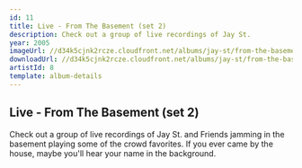 ```yaml
---
id: 11
title: Live - From The Basement (set 2)
description: Check out a group of live recordings of Jay St.
year: 2005
imageUrl: //d34k5cjnk2rcze.cloudfront.net/albums/jay-st/from-the-basement-live-pt2/from-the-basement-live-pt2.jpg
downloadUrl: //d34k5cjnk2rcze.cloudfront.net/albums/jay-st/from-the-basement-live-pt2/from-the-basement-live-pt2.zip
artistId: 8
template: album-details
---
```


## Live - From The Basement (set 2)

Check out a group of live recordings of Jay St. and Friends jamming in the basement playing some of the crowd favorites.  If you ever came by the house, maybe you'll hear your name in the background.